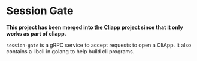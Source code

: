# Session Gate

**This project has been merged into [the Cliapp project](https://github.com/warm-metal/cliapp) since that it only works as part of cliapp.**

`session-gate` is a gRPC service to accept requests to open a CliApp.
It also contains a libcli in golang to help build cli programs.
